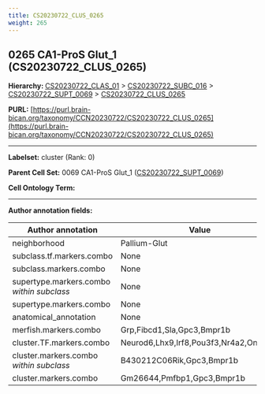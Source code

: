 ```yaml
---
title: CS20230722_CLUS_0265
weight: 265
---
```

## 0265 CA1-ProS Glut_1 (CS20230722_CLUS_0265)
<b>Hierarchy: </b>
[CS20230722_CLAS_01](../CS20230722_CLAS_01) >
[CS20230722_SUBC_016](../CS20230722_SUBC_016) >
[CS20230722_SUPT_0069](../CS20230722_SUPT_0069) >
[CS20230722_CLUS_0265](../CS20230722_CLUS_0265)

**PURL:** [https://purl.brain-bican.org/taxonomy/CCN20230722/CS20230722_CLUS_0265](https://purl.brain-bican.org/taxonomy/CCN20230722/CS20230722_CLUS_0265)

---


**Labelset:** cluster (Rank: 0)

**Parent Cell Set:** 0069 CA1-ProS Glut_1 ([CS20230722_SUPT_0069](../CS20230722_SUPT_0069))



**Cell Ontology Term:** 

[MARKER GENES.]: #


---

[TRANSFERRED ANNOTATIONS.]: #


[AUTHOR ANNOTATION FIELDS.]: #


**Author annotation fields:**

| Author annotation | Value |
|-------------------|-------|
|neighborhood|Pallium-Glut|
|subclass.tf.markers.combo|None|
|subclass.markers.combo|None|
|supertype.markers.combo _within subclass_|None|
|supertype.markers.combo|None|
|anatomical_annotation|None|
|merfish.markers.combo|Grp,Fibcd1,Sla,Gpc3,Bmpr1b|
|cluster.TF.markers.combo|Neurod6,Lhx9,Irf8,Pou3f3,Nr4a2,Onecut2|
|cluster.markers.combo _within subclass_|B430212C06Rik,Gpc3,Bmpr1b|
|cluster.markers.combo|Gm26644,Pmfbp1,Gpc3,Bmpr1b|
